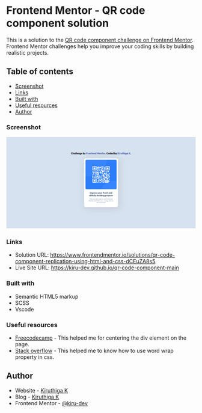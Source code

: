 # Frontend Mentor - QR code component solution

This is a solution to the [QR code component challenge on Frontend Mentor](https://www.frontendmentor.io/challenges/qr-code-component-iux_sIO_H). Frontend Mentor challenges help you improve your coding skills by building realistic projects. 

## Table of contents

- [Screenshot](#screenshot)
- [Links](#links)
- [Built with](#built-with)
- [Useful resources](#useful-resources)
- [Author](#author)

### Screenshot
![screenshot](screenshot.png)

### Links
- Solution URL: https://www.frontendmentor.io/solutions/qr-code-component-replication-using-html-and-css-dCEuZA8s5
- Live Site URL: https://kiru-dev.github.io/qr-code-component-main

### Built with
- Semantic HTML5 markup
- SCSS
- Vscode

### Useful resources
- [Freecodecamp](https://www.freecodecamp.org/news/how-to-center-anything-with-css-align-a-div-text-and-more/) - This helped me for centering the div element on the page. 
- [Stack overflow](https://stackoverflow.com/questions/1147877/how-to-word-wrap-text-in-html) - This helped me to know how to use word wrap property in css.

## Author
- Website - [Kiruthiga K](https://kiruanime2003.gitlab.io)
- Blog - [Kiruthiga K](https://kiruanime2003.wordpress.com)
- Frontend Mentor - [@kiru-dev](https://www.frontendmentor.io/profile/kiru-dev)
